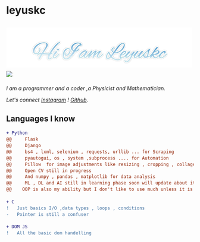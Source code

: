 # leyuskc


<h2><img src="https://raw.githubusercontent.com/leyuskckiran1510/leyuskckiran1510/main/Leyuskc2.png" width="500"> <img src="https://c.tenor.com/UX-QYT2KtycAAAAi/brown-cony-bear.gif" width="250"></h2>

*I am a programmer and a coder ,a Physicist and Mathematician.*

*Let's connect [Instagram](https://www.instagram.com/leyuskc_/) ! [Github](https://github.com/leyuskckiran1510).*
## Languages I know

```diff
+ Python
@@     Flask
@@     Django
@@     bs4 , lxml, selenium , requests, urllib ... for Scraping
@@     pyautogui, os , system ,subprocess .... for Automation
@@     Pillow  for image adjustments like resizing , cropping , collage , text in large number of images ..
@@     Open CV still in progress
@@     And numpy , pandas , matplotlib for data analysis
@@     ML , DL and AI still in learning phase soon will update about it too
@@    OOP is also my ability but I don't like to use much unless it is necessary @@

+ C
!   Just basics I/O ,data types , loops , conditions
-   Pointer is still a confuser 

+ DOM JS
!   All the basic dom handelling




```


